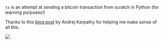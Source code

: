 `tx` is an attempt at sending a bitcoin transaction from scratch in Python
(for learning purposes!)

Thanks to this [blog post](http://karpathy.github.io/2021/06/21/blockchain/) by
Andrej Karpathy for helping me make sense of all this.

![](https://files.catbox.moe/u5p9qn.png)
